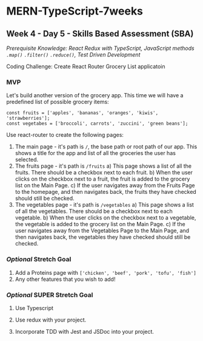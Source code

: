 # MERN-TypeScript-7weeks

## Week 4 - Day 5 - Skills Based Assessment (SBA)

*Prerequisite Knowledge: React Redux with TypeScript, JavaScript methods `.map()` `.filter()` `.reduce()`, Test Driven Development*

Coding Challenge: Create React Router Grocery List applicatoin

### MVP

Let's build another version of the grocery app. This time we will have a predefined list of possible grocery items:
```
const fruits = ['apples', 'bananas', 'oranges', 'kiwis', 'strawberries'];
const vegetabes = ['broccoli', carrots', 'zuccini', 'green beans'];
```

Use react-router to create the following pages:
1. The main page - it's path is `/`, the base path or root path of our app. This shows a title for the app and list of all the groceries the user has selected. 
2. The fruits page - it's path is `/fruits`
  a) This page shows a list of all the fruits. There should be a checkbox next to each fruit. 
  b) When the user clicks on the checkbox next to a fruit, the fruit is added to the grocery list on the Main Page.
  c) If the user navigates away from the Fruits Page to the homepage, and then navigates back, the fruits they have checked should still be checked. 
3. The vegetables page - it's path is `/vegetables`
  a) This page shows a list of all the vegetables. There should be a checkbox next to each vegetable. 
  b) When the user clicks on the checkbox next to a vegetable, the vegetable is added to the grocery list on the Main Page.
  c) If the user navigates away from the Vegetables Page to the Main Page, and then navigates back, the vegetables they have checked should still be checked. 

### *Optional* Stretch Goal

1. Add a Proteins page with `['chicken', 'beef', 'pork', 'tofu', 'fish']`
2. Any other features that you wish to add!

### *Optional* SUPER Stretch Goal
1. Use Typescript
2. Use redux with your project.

3. Incorporate TDD with Jest and JSDoc into your project.
